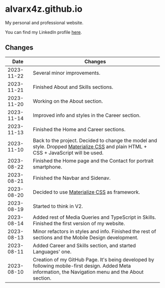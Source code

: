 # alvarx4z.github.io

My personal and professional website.

You can find my LinkedIn profile [here](https://www.linkedin.com/in/alvarodefranciscosanchez/).

## Changes

| Date | Changes |
|------|---------|
| 2023-11-22 | Several minor improvements. |
| 2023-11-21 | Finished About and Skills sections. |
| 2023-11-20 | Working on the About section. |
| 2023-11-14 | Improved info and styles in the Career section. |
| 2023-11-13 | Finished the Home and Career sections. |
| 2023-11-10 | Back to the project. Decided to change the model and style. Dropped [Materialize CSS](https://materializecss.github.io/materialize) and plain HTML + CSS + JavaScript will be used. |
| 2023-08-22 | Finished the Home page and the Contact for portrait smartphone. |
| 2023-08-21 | Finished the Navbar and Sidenav. |
| 2023-08-20 | Decided to use [Materialize CSS](https://materializecss.github.io/materialize) as framework. |
| 2023-08-19 | Started to think in V2. |
| 2023-08-14 | Added rest of Media Queries and TypeScript in Skills. Finished the first version of my website. |
| 2023-08-13 | Minor refactors in styles and info. Finished the rest of sections and the Mobile Design development. |
| 2023-08-11 | Added Career and Skills section, and started Languages' one. |
| 2023-08-10 | Creation of my GitHub Page. It's being developed by following mobile-first design. Added Meta information, the Navigation menu and the About section. |
